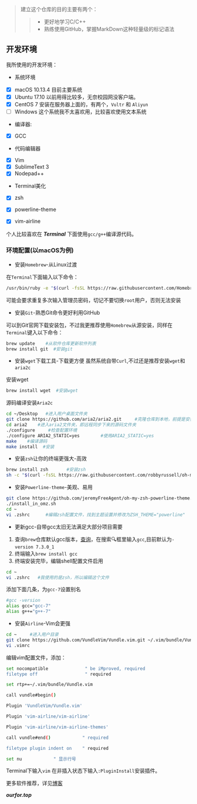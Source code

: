> 建立这个仓库的目的主要有两个：
>>  - 更好地学习C/C++ 
>>  - 熟练使用GitHub，掌握MarkDown这种轻量级的标记语法

## 开发环境
我所使用的开发环境：
- 系统环境
- [x] macOS 10.13.4 目前主要系统
- [x] Ubuntu 17.10 以前用得比较多，无奈校园网没客户端。
- [x] CentOS 7 安装在服务器上面的，有两个，` Vultr ` 和 ` Aliyun `
- [ ] Windows 这个系统我不太喜欢用，比较喜欢使用文本系统

- 编译器:
- [x] GCC

- 代码编辑器
- [x] Vim
- [x] SublimeText 3
- [x] Nodepad++

- Terminal美化
- [x] zsh
- [x] powerline-theme
- [x] vim-airline


个人比较喜欢在 ***Terminal*** 下面使用` gcc/g++ `编译源代码。

### 环境配置(以macOS为例)
- 安装` Homebrew `-从Linux过渡

在` Terminal `下面输入以下命令：

```bash
/usr/bin/ruby -e "$(curl -fsSL https://raw.githubusercontent.com/Homebrew/install/master/install)"
```
可能会要求重复多次输入管理员密码，切记不要切换` root `用户，否则无法安装

- 安装` Git `-熟悉Git命令更好利用GitHub

可以到Git官网下载安装包，不过我更推荐使用` Homebrew `从源安装，同样在` Terminal `键入以下命令：

```bash
brew update    #从软件仓库更新软件列表
brew install git  #安装git
```

- 安装` wget `下载工具-下载更方便
虽然系统自带` Curl `,不过还是推荐安装` wget `和` aria2c `

安装wget
```bash
brew install wget  #安装wget
```
源码编译安装` Aria2c `
```bash
cd ~/Desktop   #进入用户桌面文件夹
git clone https://github.com/aria2/aria2.git     #克隆仓库到本地，前提是安装好git
cd aria2    #进入aria2文件夹，即远程同步下来的源码文件夹
./configure     #检查配置环境
./configure ARIA2_STATIC=yes        #使用ARIA2_STATIC=yes
make    #编译源码
make install  #安装
```

- 安装` zsh `让你的终端更强大-高效

```bash
brew install zsh       #安装zsh
sh -c "$(curl -fsSL https://raw.githubusercontent.com/robbyrussell/oh-my-zsh/master/tools/install.sh)"  #github仓库更新安装
```

- 安装` Powerline-theme `-美观、易用

```bash
git clone https://github.com/jeremyFreeAgent/oh-my-zsh-powerline-theme.git
./install_in_omz.sh
cd ~
vi .zshrc      #编辑zsh配置文件，找到主题设置并修改为ZSH_THEME="powerline"
```

- 更新gcc-自带gcc太旧无法满足大部分项目需要
1. 查询` brew `仓库默认gcc版本，[查询](http://formulae.brew.sh/)，在搜索🔍框里输入` gcc `,目前默认为` -version 7.3.0_1 `
2. 终端输入` brew install gcc `
3. 终端安装完毕，编辑shell配置文件启用
```bash
cd ~
vi .zshrc   #我使用的是zsh，所以编辑这个文件
```
添加下面几条，为` gcc-7 `设置别名
```bash
#gcc -version
alias gcc="gcc-7"
alias g++="g++-7"
```



- 安装` Airline `-Vim会更强

```bash
cd ~     #进入用户目录
git clone https://github.com/VundleVim/Vundle.vim.git ~/.vim/bundle/Vundle.vim    #安装Vundle插件管理工具
vi .vimrc
```
编辑vim配置文件，添加：
```bash
set nocompatible              " be iMproved, required
filetype off                  " required

set rtp+=~/.vim/bundle/Vundle.vim

call vundle#begin()

Plugin 'VundleVim/Vundle.vim'

Plugin 'vim-airline/vim-airline'

Plugin 'vim-airline/vim-airline-themes'

call vundle#end()            " required

filetype plugin indent on    " required

set nu            " 显示行号
```
Terminal下输入` vim `
在非插入状态下输入` :PluginInstall `安装插件。

更多软件推荐，详见[博客](https://ourfor.top)

***ourfor.top***






